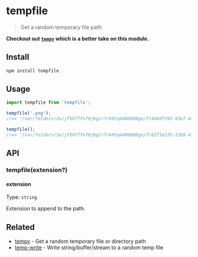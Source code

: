 # tempfile

> Get a random temporary file path

**Checkout out [`tempy`](https://github.com/sindresorhus/tempy) which is a better take on this module.**

## Install

```sh
npm install tempfile
```

## Usage

```js
import tempfile from 'tempfile';

tempfile('.png');
//=> '/var/folders/3x/jf5977fn79jbglr7rk0tq4d00000gn/T/4049f192-43e7-43b2-98d9-094e6760861b.png'

tempfile();
//=> '/var/folders/3x/jf5977fn79jbglr7rk0tq4d00000gn/T/6271e235-13b9-4138-8b9b-ee2f26c09ce3'
```

## API

### tempfile(extension?)

#### extension

Type: `string`

Extension to append to the path.

## Related

- [tempy](https://github.com/sindresorhus/tempy) - Get a random temporary file or directory path
- [temp-write](https://github.com/sindresorhus/temp-write) - Write string/buffer/stream to a random temp file
